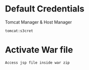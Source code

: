 # Default Credentials
Tomcat Manager & Host Manager
```
tomcat:s3cret
```
# Activate War file
```
Access jsp file inside war zip
```
